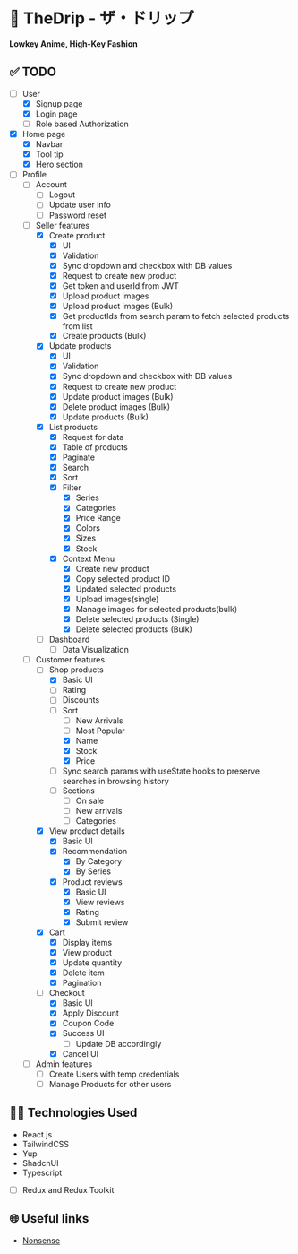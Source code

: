 # 🎩 TheDrip - ザ・ドリップ
**Lowkey Anime, High-Key Fashion**

## ✅ TODO
- [ ] User
    - [x] Signup page
    - [x] Login page
    - [ ] Role based Authorization
- [x] Home page
    - [x] Navbar
    - [x] Tool tip
    - [x] Hero section
- [ ] Profile
    - [ ] Account
        - [ ] Logout
        - [ ] Update user info
        - [ ] Password reset
    - [ ] Seller features
        - [x] Create product
            - [x] UI
            - [x] Validation
            - [x] Sync dropdown and checkbox with DB values
            - [x] Request to create new product
            - [x] Get token and userId from JWT
            - [x] Upload product images
            - [x] Upload product images (Bulk)
            - [x] Get productIds from search param to fetch selected products from list
            - [x] Create products (Bulk)
        - [x] Update products
            - [x] UI
            - [x] Validation
            - [x] Sync dropdown and checkbox with DB values
            - [x] Request to create new product
            - [x] Update product images (Bulk)
            - [x] Delete product images (Bulk)
            - [x] Update products (Bulk)
        - [x] List products
            - [x] Request for data
            - [x] Table of products
            - [x] Paginate
            - [x] Search
            - [x] Sort
            - [x] Filter
                - [x] Series
                - [x] Categories
                - [x] Price Range
                - [x] Colors
                - [x] Sizes
                - [x] Stock
            - [x] Context Menu
                - [x] Create new product
                - [x] Copy selected product ID
                - [x] Updated selected products
                - [x] Upload images(single)
                - [x] Manage images for selected products(bulk)
                - [x] Delete selected products (Single)
                - [x] Delete selected products (Bulk)
        - [ ] Dashboard
            - [ ] Data Visualization
    - [ ] Customer features
        - [ ] Shop products
            - [x] Basic UI
            - [ ] Rating
            - [ ] Discounts
            - [ ] Sort
                - [ ] New Arrivals
                - [ ] Most Popular
                - [x] Name
                - [x] Stock
                - [x] Price
            - [ ] Sync search params with useState hooks to preserve searches in browsing history
            - [ ] Sections
                - [ ] On sale
                - [ ] New arrivals
                - [ ] Categories
        - [x] View product details
            - [x] Basic UI
            - [x] Recommendation
                - [x] By Category
                - [x] By Series
            - [x] Product reviews
                - [x] Basic UI
                - [x] View reviews
                - [x] Rating
                - [x] Submit review
        - [x] Cart
            - [x] Display items
            - [x] View product
            - [x] Update quantity
            - [x] Delete item
            - [x] Pagination
        - [ ] Checkout
            - [x] Basic UI
            - [x] Apply Discount
            - [x] Coupon Code
            - [x] Success UI
                - [ ] Update DB accordingly
            - [x] Cancel UI
    - [ ] Admin features
        - [ ] Create Users with temp credentials
        - [ ] Manage Products for other users

## 🧑‍💻 Technologies Used
- React.js
- TailwindCSS
- Yup
- ShadcnUI
- Typescript
- [ ] Redux and Redux Toolkit

## 🌐 Useful links
- [Nonsense](https://nonsense.jp/)

